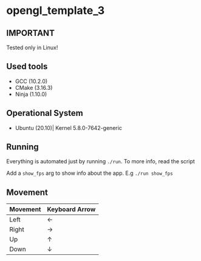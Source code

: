 # **opengl_template_3**

## **IMPORTANT**

Tested only in Linux!

## **Used tools**

* GCC (10.2.0)
* CMake (3.16.3)
* Ninja (1.10.0)

## **Operational System**

* Ubuntu (20.10)| Kernel 5.8.0-7642-generic

## **Running**

Everything is automated just by running `./run`. To more info, read the script

Add a `show_fps` arg to show info about the app. E.g `./run show_fps`

## Movement

| Movement | Keyboard Arrow |
|----------|----------------|
| Left     | ←              |
| Right    | →              |
| Up       | ↑              |
| Down     | ↓              |
